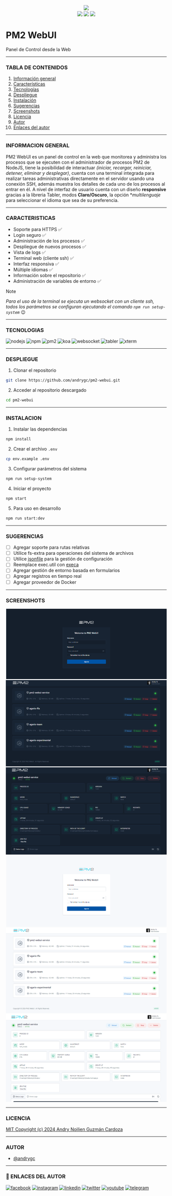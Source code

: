 <p align="center">
    <img src="https://pm2.io/assets/pm2-logo-1.png" height="130">
    <br>
    <img src="https://badgen.net/badge/release-version/v2.0.7/blue">
    <img src="https://badgen.net/badge/license/MIT/blue">
    <img src="https://badgen.net/badge/starred/3/yellow">
</p>


# PM2 WebUI
Panel de Control desde la Web

---

### TABLA DE CONTENIDOS
1. [Información general](#informacion-general)
2. [Características](#caracteristicas)
3. [Tecnologías](#tecnologias)
4. [Despliegue](#despliegue)
5. [Instalación](#instalacion)
6. [Sugerencias](#sugerencias)
7. [Screenshots](#screenshots)
8. [Licencia](#licencia)
9. [Autor](#autor)
10. [Enlaces del autor](#enlaces-del-autor)

---

### INFORMACION GENERAL
PM2 WebUI es un panel de control en la web que monitorea y administra los procesos que se ejecuten con el administrador de procesos PM2 de NodeJS, tiene la posibilidad de interactuar _(iniciar, recargar, reiniciar, detener, eliminar y desplegar)_, cuenta con una terminal integrada para realizar tareas administrativas directamente en el servidor usando una conexión SSH, además muestra los detalles de cada uno de los procesos al entrar en él. A nivel de interfaz de usuario cuenta con un diseño **responsive** gracias a la libreria Tabler, modos **Claro/Oscuro**, la opción **multilenguaje* para seleccionar el idioma que sea de su preferencia.

---

### CARACTERISTICAS
- Soporte para HTTPS :white_check_mark:
- Login seguro :white_check_mark:
- Administración de los procesos :white_check_mark:
- Despliegue de nuevos procesos :white_check_mark:
- Vista de logs :white_check_mark:
- Terminal web (cliente ssh) :white_check_mark:
- Interfaz responsiva :white_check_mark:
- Múltiple idiomas :white_check_mark:
- Información sobre el repositorio :white_check_mark:
- Administración de variables de entorno :white_check_mark:

> [!NOTE]
> *Para el uso de la terminal se ejecuta un websocket con un cliente ssh, todos los parámetros se configuran ejecutando el comando `npm run setup-system`* :wink:

---

### TECNOLOGIAS
![nodejs](https://badgen.net/badge/node-js/18.19.0/green) ![npm](https://badgen.net/badge/npm/10.2.4/green) ![pm2](https://badgen.net/badge/pm2/5.4.2/green) ![koa](https://badgen.net/badge/koa/2.13.1/green) ![websocket](https://badgen.net/badge/websocket/8.18.0/green) ![tabler](https://badgen.net/badge/tabler/1.0.0-beta20/green) ![xterm](https://badgen.net/badge/xterm/4.8.0/green)

---

### DESPLIEGUE
1. Clonar el repositorio
```bash
git clone https://github.com/andrygc/pm2-webui.git
```
2. Acceder al repositorio descargado
```bash
cd pm2-webui
```

---

### INSTALACION
1. Instalar las dependencias
```bash
npm install
```
2. Crear el archivo `.env`
```bash
cp env.example .env
```
3. Configurar parámetros del sistema
```bash
npm run setup-system
```
4. Iniciar el proyecto
```bash
npm start
```
5. Para uso en desarrollo
```bash
npm run start:dev
```

---

### SUGERENCIAS
- [ ] Agregar soporte para rutas relativas
- [ ] Utilice fs-extra para operaciones del sistema de archivos
- [ ] Utilice [jsonfile](https://www.npmjs.com/package/jsonfile) para la gestión de configuración
- [ ] Reemplace exec.util con [execa](https://www.npmjs.com/package/execa)
- [ ] Agregar gestión de entorno basada en formularios
- [ ] Agregar registros en tiempo real
- [ ] Agregar proveedor de Docker

---

### SCREENSHOTS
![PM2 Webui Login Dark](/screenshots/desktop-login-dark.png?raw=true "PM2 WebUI Login Dark")
![PM2 Webui Dashboard Dark](/screenshots/desktop-dashboard-dark.png?raw=true "PM2 WebUI Dashboard Dark")
![PM2 Webui App Dark](/screenshots/desktop-app-dark.png?raw=true "PM2 WebUI App Dark")
![PM2 Webui Login Light](/screenshots/desktop-login-light.png?raw=true "PM2 WebUI Login Light")
![PM2 Webui Dashboard Light](/screenshots/desktop-dashboard-light.png?raw=true "PM2 WebUI Dashboard Light")
![PM2 Webui App Light](/screenshots/desktop-app-light.png?raw=true "PM2 WebUI App Light")

---

### LICENCIA
[MIT Copyright (c) 2024 Andry Noilien Guzmán Cardoza](https://github.com/andrygc/pm2-webui/blob/main/LICENSE)

---

### AUTOR
- [@andrygc](https://www.github.com/andrygc)

---

### 🔗 ENLACES DEL AUTOR
[![facebook](https://img.shields.io/badge/Facebook-1877F2?style=for-the-badge&logo=facebook&logoColor=white)](https://facebook.com/andrynoilien)
[![instagram](https://img.shields.io/badge/Instagram-E4405F?style=for-the-badge&logo=instagram&logoColor=white)](https://www.instagram.com/andrycardoza)
[![linkedin](https://img.shields.io/badge/linkedin-0A66C2?style=for-the-badge&logo=linkedin&logoColor=white)](https://www.linkedin.com/in/andry-cardoza)
[![twitter](https://img.shields.io/badge/twitter-1DA1F2?style=for-the-badge&logo=twitter&logoColor=white)](https://twitter.com/@andrycardoza)
[![youtube](https://img.shields.io/badge/YouTube-FF0000?style=for-the-badge&logo=youtube&logoColor=white)](https://youtube.com/@andrycardoza)
[![telegram](https://img.shields.io/badge/Telegram-2CA5E0?style=for-the-badge&logo=telegram&logoColor=white)](https://t.me/andry_cardoza)
